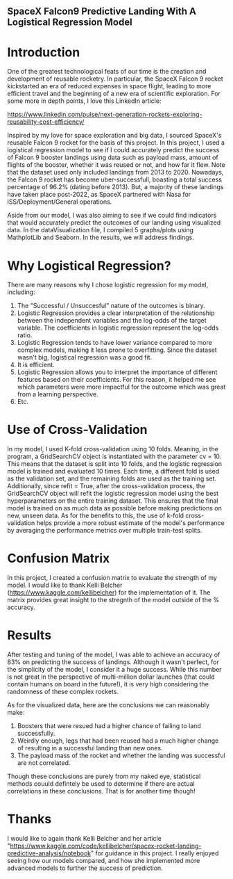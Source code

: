 ## SpaceX Falcon9 Predictive Landing With A Logistical Regression Model

# Introduction
One of the greatest technological feats of our time is the creation and development of reusable rocketry. In particular, the SpaceX Falcon 9 rocket kickstarted an era of reduced expenses in space flight, leading to more efficient travel and the beginning of a new era of scientific exploration. For some more in depth points, I love this LinkedIn article: 

https://www.linkedin.com/pulse/next-generation-rockets-exploring-reusability-cost-efficiency/

Inspired by my love for space exploration and big data, I sourced SpaceX's reusable Falcon 9 rocket for the basis of this project. In this project, I used a logistical regression model to see if I could accurately predict the success of Falcon 9 booster landings using data such as payload mass, amount of flights of the booster, whether it was reused or not, and how far it flew. Note that the dataset used only included landings from 2013 to 2020. Nowadays, the Falcon 9 rocket has become uber-successfull, boasting a total success percentage of 96.2% (dating before 2013). But, a majority of these landings have taken place post-2022, as SpaceX partnered with Nasa for ISS/Deployment/General operations. 

Aside from our model, I was also aiming to see if we could find indicators that would accurately predict the outcomes of our landing using visualized data. In the dataVisualization file, I compiled 
5 graphs/plots using MathplotLib and Seaborn. In the results, we will address findings.

# Why Logistical Regression?
There are many reasons why I chose logistic regression for my model, including:

1. The "Successful / Unsuccesful" nature of the outcomes is binary.
2. Logistic Regression provides a clear interpretation of the relationship between the independent variables and the log-odds of the target variable. The coefficients in          logistic regression represent the log-odds ratio.
3. Logistic Regression tends to have lower variance compared to more complex models, making it less prone to overfitting. Since the dataset wasn't big, logistical          regression was a good fit.
4. It is efficient.
5. Logistic Regression allows you to interpret the importance of different features based on their coefficients. For this reason, it helped me see which parameters were more      impactful for the outcome which was great from a learning perspective.
6. Etc.


# Use of Cross-Validation

In my model, I used K-fold cross-validation using 10 folds. Meaning, in the program, a GridSearchCV object is instantiated with the parameter cv = 10. This means that the dataset is split into 10 folds, and the logistic regression model is trained and evaluated 10 times. Each time, a different fold is used as the validation set, and the remaining folds are used as the training set. Additionally, since refit = True, after the cross-validation process, the GridSearchCV object will refit the logistic regression model using the best hyperparameters on the entire training dataset. This ensures that the final model is trained on as much data as possible before making predictions on new, unseen data. As for the benefits to this, the use of k-fold cross-validation helps provide a more robust estimate of the model's performance by averaging the performance metrics over multiple train-test splits.

# Confusion Matrix

In this project, I created a confusion matrix to evaluate the strength of my model. I would like to thank Kelli Belcher (https://www.kaggle.com/kellibelcher) for the implementation of it. The matrix provides great insight to the stregnth of the model outside of the % accuracy.

# Results

After testing and tuning of the model, I was able to achieve an accuracy of 83% on predicting the success of landings. Although it wasn't perfect, for the simplicity of the model, I consider it a huge success. While this number is not great in the perspective of multi-million dollar launches (that could contain humans on board in the future!), it is very high considering the randomness of these complex rockets.

As for the visualized data, here are the conclusions we can reasonably make:
1. Boosters that were resued had a higher chance of failing to land successfully.
2. Weirdly enough, legs that had been reused had a much higher change of resulting in a successful landing than new ones.
3. The payload mass of the rocket and whether the landing was successful are not correlated.

Though these conclusions are purely from my naked eye, statistical methods couuld defintely be used to determine if there are actual correlations in these conclusions. That is for another time though!


# Thanks
I would like to again thank Kelli Belcher and her article "https://www.kaggle.com/code/kellibelcher/spacex-rocket-landing-predictive-analysis/notebook" for guidance in this project. I really enjoyed seeing how our models compared, and how she implemented more advanced models to further the success of prediction. 
